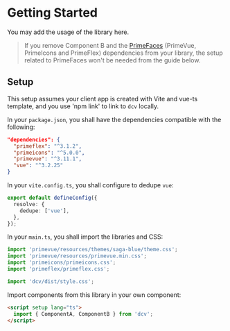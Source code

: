 # Getting Started

You may add the usage of the library here.

> If you remove Component B and the [PrimeFaces](https://www.primefaces.org/) (PrimeVue, PrimeIcons and PrimeFlex) dependencies from your library, the setup related to PrimeFaces won't be needed from the guide below.

## Setup

This setup assumes your client app is created with Vite and vue-ts template, and you use 'npm link' to link to `dcv` locally.

In your `package.json`, you shall have the dependencies compatible with the following:

```json
"dependencies": {
  "primeflex": "^3.1.2",
  "primeicons": "^5.0.0",
  "primevue": "^3.11.1",
  "vue": "^3.2.25"
}
```

In your `vite.config.ts`, you shall configure to dedupe `vue`:

```ts
export default defineConfig({
  resolve: {
    dedupe: ['vue'],
  },
});
```

In your `main.ts`, you shall import the libraries and CSS:

```ts
import 'primevue/resources/themes/saga-blue/theme.css';
import 'primevue/resources/primevue.min.css';
import 'primeicons/primeicons.css';
import 'primeflex/primeflex.css';

import 'dcv/dist/style.css';
```

Import components from this library in your own component:

```html
<script setup lang="ts">
  import { ComponentA, ComponentB } from 'dcv';
</script>
```
